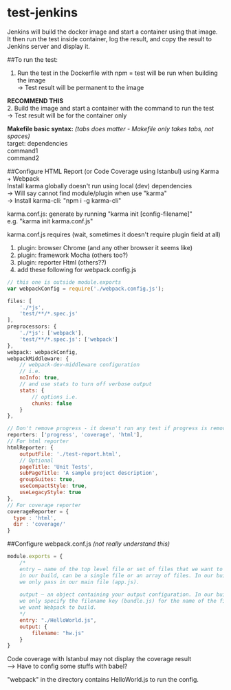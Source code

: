 # test-jenkins
  
Jenkins will build the docker image and start a container using that image.  
It then run the test inside container, log the result, and copy the result to Jenkins server and display it.  
  
##To run the test:  
1. Run the test in the Dockerfile with npm = test will be run when building the image  
	-> Test result will be permanent to the image  
    
**RECOMMEND THIS**  
2. Build the image and start a container with the command to run the test  
	-> Test result will be for the container only  

**Makefile basic syntax:** *(tabs does matter - Makefile only takes tabs, not spaces)*  
target: dependencies  
	command1  
    command2  

##Configure HTML Report (or Code Coverage using Istanbul) using Karma + Webpack  
Install karma globally doesn't run using local (dev) dependencies  
-> Will say cannot find module/plugin when use "karma"  
-> Install karma-cli: "npm i -g karma-cli"
  
karma.conf.js: generate by running "karma init [config-filename]"  
e.g. "karma init karma.conf.js"  
  
karma.conf.js requires (wait, sometimes it doesn't require plugin field at all)  
1. plugin: browser Chrome (and any other browser it seems like)  
2. plugin: framework Mocha (others too?)  
3. plugin: reporter Html (others??)  
4. add these following for webpack.config.js  

```javascript
// this one is outside module.exports
var webpackConfig = require('./webpack.config.js');

files: [
	'./*js',
	'test/**/*.spec.js'
],
preprocessors: {
	'./*js': ['webpack'],
	'test/**/*.spec.js': ['webpack']
},
webpack: webpackConfig,
webpackMiddleware: {
    // webpack-dev-middleware configuration
    // i.e.
    noInfo: true,
    // and use stats to turn off verbose output
    stats: {
        // options i.e. 
        chunks: false
    }
},

// Don't remove progress - it doesn't run any test if progress is removed
reporters: ['progress', 'coverage', 'html'],
// For html reporter
htmlReporter: {
	outputFile: './test-report.html',
	// Optional 
	pageTitle: 'Unit Tests',
    subPageTitle: 'A sample project description',
    groupSuites: true,
    useCompactStyle: true,
    useLegacyStyle: true
},
// For coverage reporter
coverageReporter = {
  type : 'html',
  dir : 'coverage/'
}
```  
  
##Configure webpack.conf.js *(not really understand this)*  
```javascript
module.exports = {
	/* 
	entry — name of the top level file or set of files that we want to include  
	in our build, can be a single file or an array of files. In our build,  
	we only pass in our main file (app.js).  
  
	output — an object containing your output configuration. In our build, 
	we only specify the filename key (bundle.js) for the name of the file  
	we want Webpack to build.  
	*/
	entry: "./HelloWorld.js",
	output: {
		filename: "hw.js"
  	}
}
``` 
  
Code coverage with Istanbul may not display the coverage result  
--> Have to config some stuffs with babel?  
  
"webpack" in the directory contains HelloWorld.js to run the config.  
